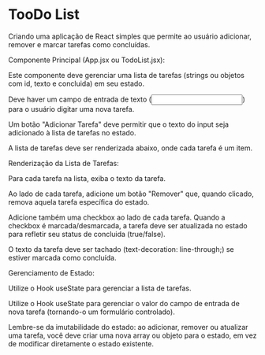 # TooDo List

Criando uma aplicação de React simples que permite ao usuário adicionar, remover e marcar tarefas como concluídas.

Componente Principal (App.jsx ou TodoList.jsx):

Este componente deve gerenciar uma lista de tarefas (strings ou objetos com id, texto e concluida) em seu estado.

Deve haver um campo de entrada de texto (<input type="text" />) para o usuário digitar uma nova tarefa.

Um botão "Adicionar Tarefa" deve permitir que o texto do input seja adicionado à lista de tarefas no estado.

A lista de tarefas deve ser renderizada abaixo, onde cada tarefa é um item.

Renderização da Lista de Tarefas:

Para cada tarefa na lista, exiba o texto da tarefa.

Ao lado de cada tarefa, adicione um botão "Remover" que, quando clicado, remova aquela tarefa específica do estado.

Adicione também uma checkbox ao lado de cada tarefa. Quando a checkbox é marcada/desmarcada, a tarefa deve ser atualizada no estado para refletir seu status de concluida (true/false).

O texto da tarefa deve ser tachado (text-decoration: line-through;) se estiver marcada como concluída.

Gerenciamento de Estado:

Utilize o Hook useState para gerenciar a lista de tarefas.

Utilize o Hook useState para gerenciar o valor do campo de entrada de nova tarefa (tornando-o um formulário controlado).

Lembre-se da imutabilidade do estado: ao adicionar, remover ou atualizar uma tarefa, você deve criar uma nova array ou objeto para o estado, em vez de modificar diretamente o estado existente.
